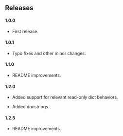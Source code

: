 ## Releases

#### 1.0.0

- First release.

#### 1.0.1

- Typo fixes and other minor changes.

#### 1.1.0

- README improvements.

#### 1.2.0

- Added support for relevant read-only dict behaviors.

- Added docstrings.

#### 1.2.5

- README improvements.

